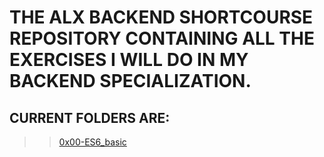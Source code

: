 # THE ALX BACKEND SHORTCOURSE REPOSITORY CONTAINING ALL THE EXERCISES I WILL DO IN MY BACKEND SPECIALIZATION.

## CURRENT FOLDERS ARE:

>> [0x00-ES6_basic](/0x00-ES6_basic)
